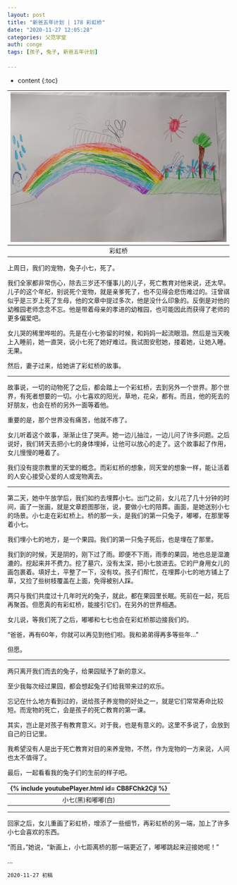 ```yaml
---
layout: post
title: "新爸五年计划 | 178 彩虹桥"
date: "2020-11-27 12:05:28"
categories: 父范学堂
auth: conge
tags: [孩子, 兔子, 新爸五年计划]

---
```

* content
{:toc}


|![Rainbow Bridge](/assets/images/父范学堂/20201123_rainbow-bridge.jpg)|
|:----:|
|彩虹桥|


上周日，我们的宠物，兔子小七，死了。

我们全家都非常伤心，除去三岁还不懂事儿的儿子，死亡教育对他来说，还太早。儿子的这个年纪，别说死个宠物，就是亲爹死了，也不见得会悲伤难过的。汪曾祺似乎是三岁上死了生母，他的文章中提过多次，他是没什么印象的。反倒是对他的幼稚园老师念念不忘。他是带着母亲的孝进的幼稚园，也可能因此而获得了老师的更多偏爱吧。

女儿哭的稀里哗啦的。先是在小七弥留的时候，和妈妈一起流眼泪。然后是当天晚上入睡前，她一直哭，说小七死了她好难过。我试图安慰她，搂着她，让她入睡。无果。

然后，妻子过来，给她讲了彩虹桥的故事。





----

故事说，一切的动物死了之后，都会踏上一个彩虹桥，去到另外一个世界。那个世界，有死者想要的一切。小七喜欢的阳光，草地，花朵，都有。而且，他的死去的好朋友，也会在桥的另外一面等着他。

重要的是，那个世界没有痛苦，他就不疼了。

女儿听着这个故事，渐渐止住了哭声。她一边儿抽泣，一边儿问了许多问题。之后说好，我们转天去把小七的身体埋掉，让他可以放心的走了。这个故事起了作用，女儿慢慢的睡着了。

我们没有提宗教里的天堂的概念。而彩虹桥的想象，同天堂的想象一样，能让活着的人安心接受心爱的人或宠物离去。

----

第二天，她中午放学后，我们如约去埋葬小七。出门之前，女儿花了几十分钟的时间，画了一张画，就是文章题图那张，说，要做小七的陪葬。画面，是她送别小七的场景。小七走在彩虹桥上。桥的那一头，是我们的第一只兔子，嘟嘟，在那里等着小七。

我们埋小七的地方，是一个果园。我们的第一只兔子死后，也是埋在了那里。

我们到的时候，天是阴的，刚下过了雨。即便不下雨，雨季的果园，地也总是湿漉漉的。挖起来并不费力。挖了墓穴，没有太深，把小七放进去。它的尸身用女儿的画包裹着。填好土，平整了一下，没有坟。孩子们帮忙，在埋葬小七的地方铺上了草，又捡了些树枝覆盖在上面，免得被别人踩。

两只与我们共度过十几年时光的兔子，就此，都在果园里长眠。死前在一起，死后再聚首。但愿真的有彩虹桥，能接引它们，在另外的世界相遇。

女儿说，等我们死了之后，嘟嘟和七七也会在彩虹桥那边接我们的。

“爸爸，再有60年，你就可以再见到他们啦。我和弟弟得再多等些年...”

但愿。

----


两只离开我们而去的兔子，给果园赋予了新的意义。

至少我每次经过果园，都会想起兔子们给我带来过的欢乐。

忘记在什么地方看到过的，说给孩子养宠物的好处之一，就是它们常常寿命比较短。而宠物的死亡，会是孩子的死亡教育的第一课。

其实，岂止是对孩子有教育意义。对于我，也是有意义的。这里不多说了，会放到自己的日记里。

我希望没有人是出于死亡教育对目的来养宠物，不然，作为宠物的一方来说，人间也太不值得了。

最后，一起看看我的兔子们的生前的样子吧。

|{% include youtubePlayer.html id= CB8FChk2CjI %}|
|:----:|
|小七(黑)和嘟嘟(白)|

----

回家之后，女儿重画了彩虹桥，增添了一些细节，再彩虹桥的另一端，加上了许多小七会喜欢的东西。

“而且，”她说，“新画上，小七距离桥的那一端更近了，嘟嘟跳起来迎接她呢！”

...


```
2020-11-27 初稿
```

